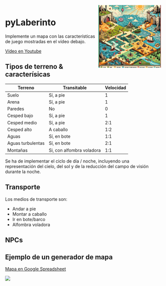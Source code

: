 <img src="images/pyMundo.png" width="40%" align="right"/>

# pyLaberinto

Implemente un mapa con las características de juego mostradas en el vídeo debajo.

[Vídeo en Youtube](https://www.youtube.com/embed/CREnNKLTmqQ)

## Tipos de terreno & caracterísicas

|Terreno|Transitable|Velocidad|
|-|-|-|
|Suelo|Sí, a pie|1|
|Arena|Sí, a pie|1|
|Paredes|No|0|
|Cesped bajo|Sí, a pie|1|
|Cesped medio|Sí, a pie|2:1|
|Cesped alto|A caballo|1:2|
|Aguas|Sí, en bote|1:1|
|Aguas turbulentas|Sí, en bote|2:1|
|Montañas|Si, con alfombra voladora|1:1|

Se ha de implementar el ciclo de día / noche, incluyendo una representación del cielo, del sol y de la reducción del campo de visión durante la noche.

## Transporte
Los medios de transporte son:

* Andar a pie
* Montar a caballo
* Ir en bote/barco
* Alfombra voladora

## NPCs

## Ejemplo de un generador de mapa

[Mapa en Google Spreadsheet](https://docs.google.com/spreadsheets/d/1T5UmyhdSU-Wn9zvgflbkldfbs4UWuRUDgouS8b5IqUI/edit?usp=sharing)

![](../images/trinsicSpreadsheet.png)
